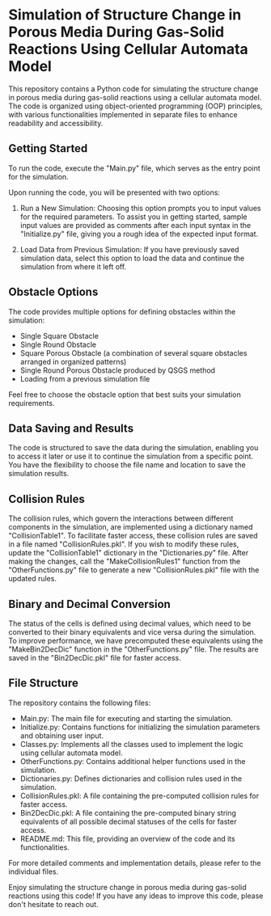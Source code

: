 # Simulation of Structure Change in Porous Media During Gas-Solid Reactions Using Cellular Automata Model

This repository contains a Python code for simulating the structure change in porous media during gas-solid reactions using a cellular automata model. The code is organized using object-oriented programming (OOP) principles, with various functionalities implemented in separate files to enhance readability and accessibility.

## Getting Started

To run the code, execute the "Main.py" file, which serves as the entry point for the simulation.

Upon running the code, you will be presented with two options:

1. Run a New Simulation: Choosing this option prompts you to input values for the required parameters. To assist you in getting started, sample input values are provided as comments after each input syntax in the "Initialize.py" file, giving you a rough idea of the expected input format.

2. Load Data from Previous Simulation: If you have previously saved simulation data, select this option to load the data and continue the simulation from where it left off.

## Obstacle Options

The code provides multiple options for defining obstacles within the simulation:

- Single Square Obstacle
- Single Round Obstacle
- Square Porous Obstacle (a combination of several square obstacles arranged in organized patterns)
- Single Round Porous Obstacle produced by QSGS method
- Loading from a previous simulation file

Feel free to choose the obstacle option that best suits your simulation requirements.

## Data Saving and Results

The code is structured to save the data during the simulation, enabling you to access it later or use it to continue the simulation from a specific point. You have the flexibility to choose the file name and location to save the simulation results.

## Collision Rules

The collision rules, which govern the interactions between different components in the simulation, are implemented using a dictionary named "CollisionTable1". To facilitate faster access, these collision rules are saved in a file named "CollisionRules.pkl". If you wish to modify these rules, update the "CollisionTable1" dictionary in the "Dictionaries.py" file. After making the changes, call the "MakeCollisionRules1" function from the "OtherFunctions.py" file to generate a new "CollisionRules.pkl" file with the updated rules.

## Binary and Decimal Conversion

The status of the cells is defined using decimal values, which need to be converted to their binary equivalents and vice versa during the simulation. To improve performance, we have precomputed these equivalents using the "MakeBin2DecDic" function in the "OtherFunctions.py" file. The results are saved in the "Bin2DecDic.pkl" file for faster access.

## File Structure

The repository contains the following files:

- Main.py: The main file for executing and starting the simulation.
- Initialize.py: Contains functions for initializing the simulation parameters and obtaining user input.
- Classes.py: Implements all the classes used to implement the logic using cellular automata model.
- OtherFunctions.py: Contains additional helper functions used in the simulation.
- Dictionaries.py: Defines dictionaries and collision rules used in the simulation.
- CollisionRules.pkl: A file containing the pre-computed collision rules for faster access.
- Bin2DecDic.pkl: A file containing the pre-computed binary string equivalents of all possible decimal statuses of the cells for faster access.
- README.md: This file, providing an overview of the code and its functionalities.

For more detailed comments and implementation details, please refer to the individual files.

Enjoy simulating the structure change in porous media during gas-solid reactions using this code! If you have any ideas to improve this code, please don't hesitate to reach out.